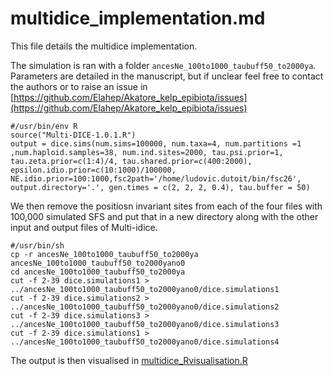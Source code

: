 # multidice_implementation.md

This file details the multidice implementation.

The simulation is ran with a folder ```ancesNe_100to1000_taubuff50_to2000ya```. Parameters are detailed in the manuscript, but if unclear feel free to contact the authors or to raise an issue in [https://github.com/Elahep/Akatore_kelp_epibiota/issues](https://github.com/Elahep/Akatore_kelp_epibiota/issues)

```
#/usr/bin/env R
source("Multi-DICE-1.0.1.R")
output = dice.sims(num.sims=100000, num.taxa=4, num.partitions =1 ,num.haploid.samples=38, num.ind.sites=2000, tau.psi.prior=1, tau.zeta.prior=c(1:4)/4, tau.shared.prior=c(400:2000), epsilon.idio.prior=c(10:1000)/100000, NE.idio.prior=100:1000,fsc2path='/home/ludovic.dutoit/bin/fsc26', output.directory='.', gen.times = c(2, 2, 2, 0.4), tau.buffer = 50)
```

We then remove the positiosn invariant sites from each of the four files with 100,000 simulated SFS and put that in a new directory along with the other input and output files of Multi-idice.

```
#/usr/bin/sh
cp -r ancesNe_100to1000_taubuff50_to2000ya ancesNe_100to1000_taubuff50_to2000yano0
cd ancesNe_100to1000_taubuff50_to2000ya
cut -f 2-39 dice.simulations1 > ../ancesNe_100to1000_taubuff50_to2000yano0/dice.simulations1
cut -f 2-39 dice.simulations2 > ../ancesNe_100to1000_taubuff50_to2000yano0/dice.simulations2
cut -f 2-39 dice.simulations3 > ../ancesNe_100to1000_taubuff50_to2000yano0/dice.simulations3
cut -f 2-39 dice.simulations1 > ../ancesNe_100to1000_taubuff50_to2000yano0/dice.simulations4
```

The output is then visualised in [multidice_Rvisualisation.R](multidice_Rvisualisation.R)
